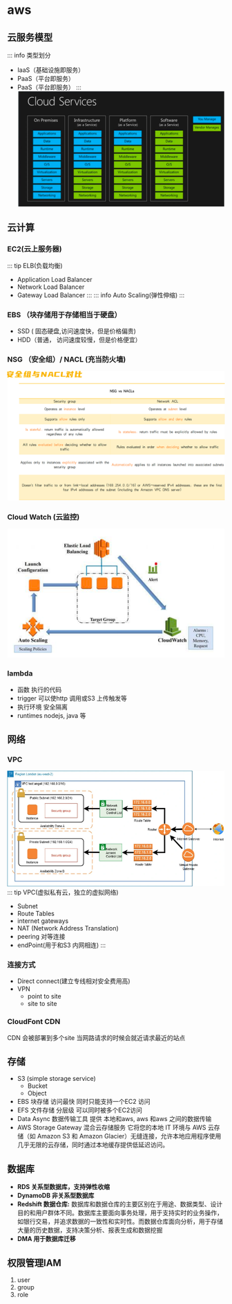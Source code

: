 # aws
## 云服务模型
::: info 类型划分
- IaaS（基础设施即服务）
- PaaS（平台即服务）
- PaaS（平台即服务）
:::
![An image](./image.png)

## 云计算
### EC2(云上服务器)
::: tip ELB(负载均衡)
- Application Load Balancer
- Network Load Balancer
- Gateway Load Balancer
:::
::: info Auto Scaling(弹性伸缩)
:::
### EBS （块存储用于存储相当于硬盘）
- SSD ( 固态硬盘,访问速度快，但是价格偏贵)
- HDD（普通， 访问速度较慢，但是价格便宜）
### NSG （安全组）/ NACL (充当防火墙)
![An image](./group.png)
### Cloud Watch (云监控)
![An image](./watch.png)
### lambda 
- 函数 执行的代码
- trigger  可以使http 调用或S3 上传触发等
- 执行环境   安全隔离
- runtimes  nodejs, java 等
## 网络
### VPC
![An image](./vpc.png)
::: tip VPC(虚拟私有云，独立的虚拟网络)
- Subnet
- Route Tables
- internet gateways
- NAT (Network Address Translation)
- peering 对等连接
- endPoint(用于和S3 内网相连)
:::
### 连接方式
- Direct connect(建立专线相对安全费用高)
- VPN
	- point to site
	- site to site
### CloudFont CDN 
 CDN 会被部署到多个site 当网路请求的时候会就近请求最近的站点

## 存储
- S3 (simple storage service)
	- Bucket
	- Object
- EBS 块存储 访问最快 同时只能支持一个EC2 访问
- EFS 文件存储 分层级 可以同时被多个EC2访问
- Data Async  数据传输工具 提供 本地和aws, aws 和aws 之间的数据传输
- AWS Storage Gateway 混合云存储服务 它将您的本地 IT 环境与 AWS 云存储（如 Amazon S3 和 Amazon Glacier）无缝连接，允许本地应用程序使用几乎无限的云存储，同时通过本地缓存提供低延迟访问。
## 数据库
- **RDS  关系型数据库，支持弹性收缩**
- **DynamoDB 非关系型数据库**
- **Redshift  数据仓库:** 数据库和数据仓库的主要区别在于用途、数据类型、设计目的和用户群体不同。数据库主要面向事务处理，用于支持实时的业务操作，如银行交易，并追求数据的一致性和实时性。而数据仓库面向分析，用于存储大量的历史数据，支持决策分析、报表生成和数据挖掘
- **DMA  用于数据库迁移**

## 权限管理IAM
1.	user
2. group
3.	role
